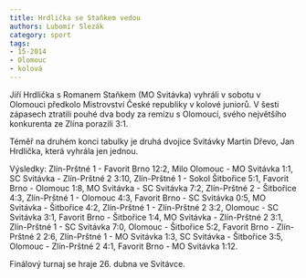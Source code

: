 ```yaml
---
title: Hrdlička se Staňkem vedou
authors: Lubomír Slezák
category: sport
tags: 
- 15-2014
- Olomouc
- kolová
---
```


Jiří Hrdlička s Romanem Staňkem (MO Svitávka) vyhráli v sobotu v Olomouci předkolo Mistrovství České republiky v kolové juniorů. V šesti zápasech ztratili pouhé dva body za remízu s Olomoucí, svého největšího konkurenta ze Zlína porazili 3:1.

Téměř na druhém konci tabulky je druhá dvojice Svitávky Martin Dřevo, Jan Hrdlička, která vyhrála jen jednou.

Výsledky: Zlín-Prštné 1 - Favorit Brno 12:2, Milo Olomouc - MO Svitávka 1:1, SC Svitávka - Zlín-Prštné 2 3:10, Zlín-Prštné 1 - Sokol Šitbořice 5:1, Favorit Brno - Olomouc 1:8, MO Svitávka - SC Svitávka 7:2, Zlín-Prštné 2 - Šitbořice 4:3, Zlín-Prštné 1 - Olomouc 4:3, Favorit Brno - SC Svitávka 0:5, MO Svitávka - Šitbořice 4:2, Zlín-Prštné 1 - Zlín-Prštné 2 3:2, Olomouc - SC Svitávka 3:1, Favorit Brno - Šitbořice 1:4, MO Svitávka - Zlín-Prštné 2 3:1, Zlín-Prštné 1 - SC Svitávka 7:0, Olomouc - Šitbořice 5:2, Favorit Brno - Zlín-Prštné 2 2:6, Zlín-Prštné 1 - MO Svitávka 1:3, SC Svitávka - Šitbořice 3:5, Olomouc - Zlín-Prštné 2 4:1, Favorit Brno - MO Svitávka 1:12.

Finálový turnaj se hraje 26. dubna ve Svitávce.
